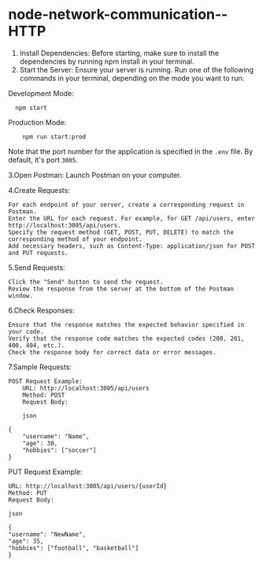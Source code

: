 # node-network-communication--HTTP

1. Install Dependencies: Before starting, make sure to install the dependencies by running npm install in your terminal.
2. Start the Server: Ensure your server is running. Run one of the following commands in your terminal, depending on the mode you want to run:

Development Mode:

```
  npm start

```

Production Mode:

```
    npm run start:prod
```

Note that the port number for the application is specified in the `.env` file. By default, it's port `3005`.

3.Open Postman: Launch Postman on your computer.

4.Create Requests:

    For each endpoint of your server, create a corresponding request in Postman.
    Enter the URL for each request. For example, for GET /api/users, enter http://localhost:3005/api/users.
    Specify the request method (GET, POST, PUT, DELETE) to match the corresponding method of your endpoint.
    Add necessary headers, such as Content-Type: application/json for POST and PUT requests.

5.Send Requests:

    Click the "Send" button to send the request.
    Review the response from the server at the bottom of the Postman window.

6.Check Responses:

    Ensure that the response matches the expected behavior specified in your code.
    Verify that the response code matches the expected codes (200, 201, 400, 404, etc.).
    Check the response body for correct data or error messages.

7.Sample Requests:

    POST Request Example:
        URL: http://localhost:3005/api/users
        Method: POST
        Request Body:

        json

    {
        "username": "Name",
        "age": 30,
        "hobbies": ["soccer"]
    }

PUT Request Example:

    URL: http://localhost:3005/api/users/{userId}
    Method: PUT
    Request Body:

    json

    {
    "username": "NewName",
    "age": 35,
    "hobbies": ["football", "basketball"]
    }
